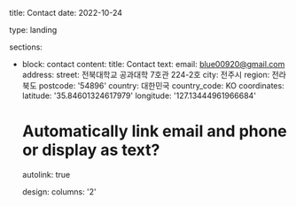 title: Contact
date: 2022-10-24

type: landing

sections:
  - block: contact
    content:
      title: Contact
      text:
      email: blue00920@gmail.com
      address:
        street: 전북대학교 공과대학 7호관  224-2호
        city: 전주시
        region: 전라북도
        postcode: '54896'
        country: 대한민국
        country_code: KO
        coordinates:
        latitude: '35.84601324617979'
        longitude: '127.13444961966684'
    
      # Automatically link email and phone or display as text?
      autolink: true

       design:
       columns: '2'

